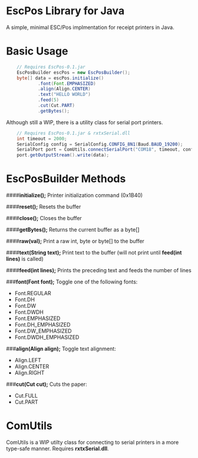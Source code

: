 EscPos Library for Java
=======================
A simple, minimal ESC/Pos implmentation for receipt printers in Java. 

Basic Usage
===========
```java
    // Requires EscPos-0.1.jar
    EscPosBuilder escPos = new EscPosBuilder();
    byte[] data = escPos.initialize()
            .font(Font.EMPHASIZED)
            .align(Align.CENTER)
            .text("HELLO WORLD")
            .feed(5)
            .cut(Cut.PART)
            .getBytes();
```
Although still a WIP, there is a utility class for serial port printers.
```java
    // Requires EscPos-0.1.jar & rxtxSerial.dll
    int timeout = 2000;
    SerialConfig config = SerialConfig.CONFIG_8N1(Baud.BAUD_19200);
    SerialPort port = ComUtils.connectSerialPort("COM18", timeout, config);
    port.getOutputStream().write(data);
```

EscPosBuilder Methods
===================

####**initialize();**
Printer initialization command (0x1B40)

####**reset();**
Resets the buffer

####**close();**
Closes the buffer

####**getBytes();**
Returns the current buffer as a byte[] 

####**raw(val);**
Print a raw int, byte or byte[] to the buffer

####**text(String text);**
Print text to the buffer (will not print until **feed(int lines)** is called)

####**feed(int lines);**
Prints the preceding text and feeds the number of lines

###**font(Font font);**
Toggle one of the following fonts:

 - Font.REGULAR
 - Font.DH
 - Font.DW
 - Font.DWDH
 - Font.EMPHASIZED
 - Font.DH_EMPHASIZED
 - Font.DW_EMPHASIZED
 - Font.DWDH_EMPHASIZED

###**align(Align align);**
Toggle text alignment:

 - Align.LEFT
 - Align.CENTER
 - Align.RIGHT

###**cut(Cut cut);**
Cuts the paper:

 - Cut.FULL
 - Cut.PART

ComUtils
=======
ComUtils is a WIP utilty class for connecting to serial printers in a more type-safe manner. Requires **rxtxSerial.dll**.
